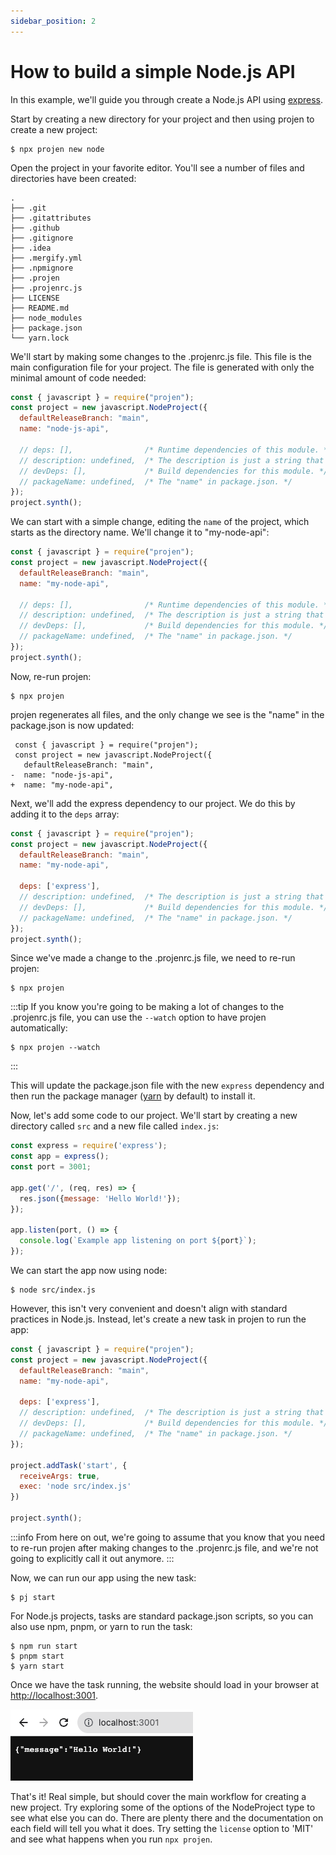 ```yaml
---
sidebar_position: 2
---
```


# How to build a simple Node.js API

In this example, we'll guide you through create a Node.js API using [express](https://expressjs.com/).

Start by creating a new directory for your project and then using projen to create a new project:

```shell
$ npx projen new node
```

Open the project in your favorite editor. You'll see a number of files and directories have been created:

```text
.
├── .git
├── .gitattributes
├── .github
├── .gitignore
├── .idea
├── .mergify.yml
├── .npmignore
├── .projen
├── .projenrc.js
├── LICENSE
├── README.md
├── node_modules
├── package.json
└── yarn.lock
```

We'll start by making some changes to the .projenrc.js file. This file is the main configuration file for your project.
The file is generated with only the minimal amount of code needed:

```javascript
const { javascript } = require("projen");
const project = new javascript.NodeProject({
  defaultReleaseBranch: "main",
  name: "node-js-api",

  // deps: [],                /* Runtime dependencies of this module. */
  // description: undefined,  /* The description is just a string that helps people understand the purpose of the package. */
  // devDeps: [],             /* Build dependencies for this module. */
  // packageName: undefined,  /* The "name" in package.json. */
});
project.synth();
```

We can start with a simple change, editing the `name` of the project, which starts as the directory name. 
We'll change it to "my-node-api":

```javascript
const { javascript } = require("projen");
const project = new javascript.NodeProject({
  defaultReleaseBranch: "main",
  name: "my-node-api",

  // deps: [],                /* Runtime dependencies of this module. */
  // description: undefined,  /* The description is just a string that helps people understand the purpose of the package. */
  // devDeps: [],             /* Build dependencies for this module. */
  // packageName: undefined,  /* The "name" in package.json. */
});
project.synth();
```

Now, re-run projen:

```shell
$ npx projen
```

projen regenerates all files, and the only change we see is the "name" in the package.json is now updated:

```text
 const { javascript } = require("projen");
 const project = new javascript.NodeProject({
   defaultReleaseBranch: "main",
-  name: "node-js-api",
+  name: "my-node-api",

```

Next, we'll add the express dependency to our project. We do this by adding it to the `deps` array:

```javascript
const { javascript } = require("projen");
const project = new javascript.NodeProject({
  defaultReleaseBranch: "main",
  name: "my-node-api",

  deps: ['express'],
  // description: undefined,  /* The description is just a string that helps people understand the purpose of the package. */
  // devDeps: [],             /* Build dependencies for this module. */
  // packageName: undefined,  /* The "name" in package.json. */
});
project.synth();
```

Since we've made a change to the .projenrc.js file, we need to re-run projen:

```shell
$ npx projen
```

:::tip
If you know you're going to be making a lot of changes to the .projenrc.js file, you can use the `--watch` option to have projen automatically:

```shell
$ npx projen --watch
```
:::

This will update the package.json file with the new `express` dependency and then run the package manager ([yarn](https://yarnpkg.com/) by default)
to install it.

Now, let's add some code to our project. We'll start by creating a new directory called `src` and a new file called `index.js`:

```javascript
const express = require('express');
const app = express();
const port = 3001;

app.get('/', (req, res) => {
  res.json({message: 'Hello World!'});
});

app.listen(port, () => {
  console.log(`Example app listening on port ${port}`);
});
```

We can start the app now using node:

```shell
$ node src/index.js
```

However, this isn't very convenient and doesn't align with standard practices in Node.js. 
Instead, let's create a new task in projen to run the app:

```javascript
const { javascript } = require("projen");
const project = new javascript.NodeProject({
  defaultReleaseBranch: "main",
  name: "my-node-api",

  deps: ['express'],
  // description: undefined,  /* The description is just a string that helps people understand the purpose of the package. */
  // devDeps: [],             /* Build dependencies for this module. */
  // packageName: undefined,  /* The "name" in package.json. */
});

project.addTask('start', {
  receiveArgs: true,
  exec: 'node src/index.js'
})

project.synth();
```

:::info
From here on out, we're going to assume that you know that you need to re-run projen after making changes to the .projenrc.js file, and we're not going to explicitly call it out anymore.
:::

Now, we can run our app using the new task:

```shell
$ pj start
```

For Node.js projects, tasks are standard package.json scripts, so you can also use npm, pnpm, or yarn to run the task:

```shell
$ npm run start
$ pnpm start
$ yarn start
```

Once we have the task running, the website should load in your browser at [http://localhost:3001](http://localhost:3001).

![simple Node.js api](simple-node-api.png)

That's it! Real simple, but should cover the main workflow for creating a new project. 
Try exploring some of the options of the NodeProject type to see what else you can do.
There are plenty there and the documentation on each field will tell you what it does. 
Try setting the `license` option to 'MIT' and see what happens when you run `npx projen`.
